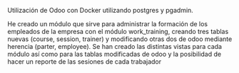 Utilización de Odoo con Docker utilizando postgres y pgadmin.

He creado un módulo que sirve para administrar la formación de los empleados de la empresa con el módulo work_training, creando tres tablas nuevas (course, session, trainer) y modificando  otras dos de odoo mediante herencia (parter, employee).
Se han creado las distintas vistas para cada módulo así como para las tablas modificadas de odoo y la posibilidad de hacer un reporte de las sesiones de cada trabajador
